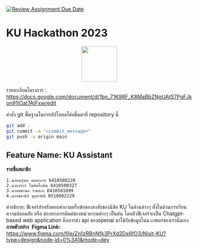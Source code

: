 [![Review Assignment Due Date](https://classroom.github.com/assets/deadline-readme-button-24ddc0f5d75046c5622901739e7c5dd533143b0c8e959d652212380cedb1ea36.svg)](https://classroom.github.com/a/DRfJgED0)
# KU Hackathon 2023 
<p align="center">
<img width="96px" src="https://s3.tech.nisit.ku.ac.th/assets/ku-hackathon/main-logo.webp" />
</p>

รายละเอียดโครงการ : https://docs.google.com/document/d/1bn_71K9RF_K8MaBbZNgUAtS7PgFJkon91lOat7AtFxw/edit


คำสั่ง git พื้นฐานในการอัปโหลดโค้ดขึ้นมาที่ repository นี้

```bash
git add .
git commit -m "<commit_message>"
git push -u origin main
```

<h2>Feature Name: KU Assistant</h2>

**รายชื่อสมาชิก**

    1.นายณฐพล พลนาการ 6410500220 
    2.นายวรกร โฆษิตโภคิน 6410500327  
    3.นายพชรพล ราชสภา 6410501099
    4.นายชนาธิป พูลสวัสดิ์ 6510602229
คำอธิบาย: ฟีเจอร์สำหรับตอบคำถามหรือข้อของสงสัยของนิสิต KU ในด้านต่างๆ ทั้งในด้านการเรียน ความปลอดภัย หรือ ช่องทางการติดต่ของหน่วยงานต่างๆ เป็นต้น โดยตัวฟีเจอร์จะเป็น Chatgpt-based web application คือการนำ api ของopenai มาใช้กับข้อมูลในม.เกษตรของเรานั่นเอง
**ภาพตัวอย่าง**
<img >
**Figma Link:** https://www.figma.com/file/Zn1zRBnNfk3PrXd2Dx6fO3/Nisit-KU?type=design&node-id=0%3A1&mode=dev